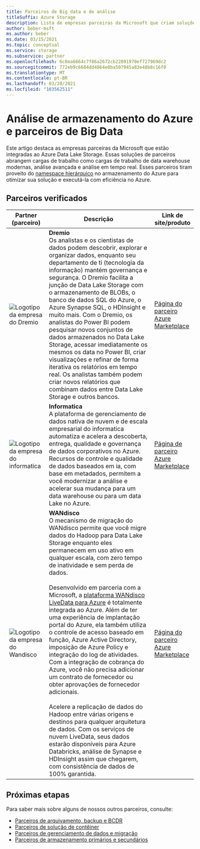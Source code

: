 ```yaml
---
title: Parceiros de Big data e de análise
titleSuffix: Azure Storage
description: Lista de empresas parceiras da Microsoft que criam soluções de clientes para Big Data e análises com o armazenamento do Azure
author: beber-msft
ms.author: beber
ms.date: 03/15/2021
ms.topic: conceptual
ms.service: storage
ms.subservice: partner
ms.openlocfilehash: 6c0ea6664c7f86a2672cb22091970ef727969dc2
ms.sourcegitcommit: 772eb9c6684dd4864e0ba507945a83e48b8c16f0
ms.translationtype: MT
ms.contentlocale: pt-BR
ms.lasthandoff: 03/20/2021
ms.locfileid: "103562511"
---
```

# <a name="azure-storage-analytics-and-big-data-partners"></a>Análise de armazenamento do Azure e parceiros de Big Data

Este artigo destaca as empresas parceiras da Microsoft que estão integradas ao Azure Data Lake Storage. Essas soluções de parceiros abrangem cargas de trabalho como cargas de trabalho de data warehouse modernas, análise avançada e análise em tempo real. Esses parceiros tiram proveito do [namespace hierárquico](../../../blobs/data-lake-storage-namespace.md) no armazenamento do Azure para otimizar sua solução e executá-la com eficiência no Azure.

## <a name="verified-partners"></a>Parceiros verificados

| Partner (parceiro) | Descrição | Link de site/produto |
| ------- | ----------- | -------------------- |
|![Logotipo da empresa do Dremio](./media/dremio-logo.png) |**Dremio**<br>Os analistas e os cientistas de dados podem descobrir, explorar e organizar dados, enquanto seu departamento de ti (tecnologia da informação) mantém governança e segurança. O Dremio facilita a junção de Data Lake Storage com o armazenamento de BLOBs, o banco de dados SQL do Azure, o Azure Synapse SQL, o HDInsight e muito mais. Com o Dremio, os analistas do Power BI podem pesquisar novos conjuntos de dados armazenados no Data Lake Storage, acessar imediatamente os mesmos os data no Power BI, criar visualizações e refinar de forma iterativa os relatórios em tempo real. Os analistas também podem criar novos relatórios que combinam dados entre Data Lake Storage e outros bancos.|[Página do parceiro](https://www.dremio.com/azure/)<br>[Azure Marketplace](https://azuremarketplace.microsoft.com/marketplace/apps/dremiocorporation.dremio_ce)<br>|
![Logotipo da empresa do informatica](./media/informatica-logo.png) |**Informatica**<br>A plataforma de gerenciamento de dados nativa de nuvem e de escala empresarial do informatica automatiza e acelera a descoberta, entrega, qualidade e governança de dados corporativos no Azure. Recursos de controle e qualidade de dados baseados em ia, com base em metadados, permitem a você modernizar a análise e acelerar sua mudança para um data warehouse ou para um data Lake no Azure.|[Página de parceiro](https://www.informatica.com/azure)<br>[Azure Marketplace](https://azuremarketplace.microsoft.com/marketplace/apps/informatica.annualiics?tab=Overview)|
![Logotipo da empresa do Wandisco](./media/wandisco-logo.jpg) |**WANdisco**<br>O mecanismo de migração do WANdisco permite que você migre dados do Hadoop para Data Lake Storage enquanto eles permanecem em uso ativo em qualquer escala, com zero tempo de inatividade e sem perda de dados.<br><br>Desenvolvido em parceria com a Microsoft, a [plataforma WANdisco LiveData para Azure](../../../blobs/migrate-gen2-wandisco-live-data-platform.md) é totalmente integrada ao Azure. Além de ter uma experiência de implantação portal do Azure, ela também utiliza o controle de acesso baseado em função, Azure Active Directory, imposição de Azure Policy e integração do log de atividades. Com a integração de cobrança do Azure, você não precisa adicionar um contrato de fornecedor ou obter aprovações de fornecedor adicionais.<br><br>Acelere a replicação de dados do Hadoop entre várias origens e destinos para qualquer arquitetura de dados. Com os serviços de nuvem LiveData, seus dados estarão disponíveis para Azure Databricks, análise de Synapse e HDInsight assim que chegarem, com consistência de dados de 100% garantida. |[Página do parceiro](https://www.wandisco.com/microsoft/)<br>[Azure Marketplace](https://azuremarketplace.microsoft.com/marketplace/apps/wandisco.ldm?tab=Overview)|

## <a name="next-steps"></a>Próximas etapas

Para saber mais sobre alguns de nossos outros parceiros, consulte:

- [Parceiros de arquivamento, backup e BCDR](..\backup-archive-disaster-recovery\partner-overview.md)
-  [Parceiros de solução de contêiner](..\container-solutions\partner-overview.md)
- [Parceiros de gerenciamento de dados e migração](..\data-management\partner-overview.md)
- [Parceiros de armazenamento primários e secundários](..\primary-secondary-storage\partner-overview.md)
